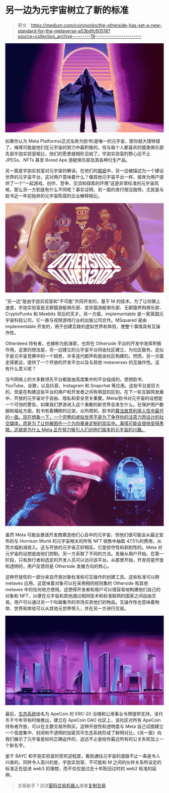 # 另一边为元宇宙树立了新的标准

> 原文：<https://medium.com/coinmonks/the-otherside-has-set-a-new-standard-for-the-metaverse-a53bdfc60518?source=collection_archive---------19----------------------->

![](img/2455255d468cffa76da1774ef4879406.png)

如果你认为 Meta Platforms(正式名称为脸书)是唯一的元宇宙，那你就大错特错了。梅塔可能是他们在元宇宙的努力中最积极的，但与每个人都喜欢的猿类俱乐部先驱宇迦实验室相比，他们的愿景就相形见绌了。宇迦实验室的野心远不止 JPEGs、NFTs 甚至 Bored Ape 游艇俱乐部及其各种衍生产品。

另一面是宇迦实验室对元宇宙的解读。在他们的[报纸](https://otherside.xyz/litepaper)中，另一边被描述为一个建设世界的元宇宙平台。这对用户意味着什么？像其他元宇宙平台一样，彼岸为用户提供了一个“一起游戏、创作、竞争、交流和探索的环境”这是非常标准的元宇宙风格，那么另一方到底有什么不同呢？事实证明，另一面的发行相当独特，尤其是与脸书近一年前抛弃的元宇宙陈腐的企业解释相比。

![](img/e408f0b4d0cce56291511d24a0167317.png)

“另一边”是由宇迦实验室和“不可能”共同开发的，基于 M 的技术。为了让你跟上速度，宇迦实验室是无聊猿游艇俱乐部、变异猿游艇俱乐部、无聊猿养狗俱乐部、CryptoPunks 和 Meebits 背后的天才。另一方面，implementable 是一家英国元宇宙科技公司，它一直与视频游戏行业的出版公司合作。MSquared 是由 implementable 开发的，用于创建互联的虚拟世界和体验，使整个事情具有互操作性。

Otherdeed 持有者，也被称为航海家，也将在 Otherside 平台的开发中发挥积极作用。这里的想法是，另一边建立的元宇宙平台将由社区建立，为社区服务。这似乎是元宇宙竞赛中的一个趋势，许多迭代都声称是由社区构建的。然而，另一方面走得更远，提供了一个开放的开发平台以及与其他 metaverses 的互操作性。这有什么意义呢？

当今网络上的大多数领先平台都是由高度集中的平台组成的。想想脸书、YouTube、谷歌，以及抖音、Instagram 和 Snapchat 等应用。这些平台是巨大的，但是在构建这些平台的用户和开发者之间有明显的区别。在下一轮互联网发展中，开放的元宇宙对于自由、隐私和安全至关重要。Meta/脸书对元宇宙的设想是一个可怕的警告，如果我们梦游进入这个勇敢的新世界会发生什么。在保护用户数据和福祉方面，脸书有着糟糕的记录。众所周知，脸书的[算法故意利用人性中最坏的一面。现在想象一下，一个完整的虚拟世界不是为了争夺你的注意力而设计的社交媒体，而是为了让你被困在一个为你量身定制的现实中。事情可能会很快变得黑暗，这就是为什么 Meta 正在努力吸引人们对他们版本的元宇宙的兴趣。](/@baxe_app/want-to-stop-social-media-harvesting-your-data-13e4fb7f131e)

![](img/23e7dcbf6046d1708d3ee6e2b1508a49.png)

虽然 Meta 可能会邀请开发商建造他们心目中的元宇宙，但他们很可能会从最近宣布的与 Horrison World 的元宇宙相关的所有 NFT 销售中抽取 47.5%的费用，从而大幅削减收入。这与开放的元宇宙正好相反。它是掠夺性和剥削性的。Meta 对元宇宙的设想是由他们控制。另一方采取了不同的方法。发展从用户开始。在第一阶段，只有旅行者和选定的开发人员可以访问该平台。从那里开始，开发将是开放和透明的，用户反馈将是 Otherside 发展方向的核心。

这种开放性的一部分来自开放对象标准和可互操作的创建工具。这些标准可以跨 metaves 应用，这意味着对象可以在采用相同规则集的 Otherside 和其他 metaves 中的任何地方使用。这使得开发者和用户可以很容易地构建他们自己的对象和 NFT，以便在元宇宙和其他通过相同技术和标准联网的国家之间自由交易。用户可以通过另一个叫做集市的市场买卖他们的物品。互操作性也意味着物体、世界和体验可以从其他元世界带入，并在另一方进行交易。

![](img/8ec2b3f08bfc3265571d3fc0ccc1f0cd.png)

最后，[生态系统](/@baxe_app/the-metaverse-cannot-exist-without-blockchain-and-cryptocurrency-c675d0fd4084)由名为 ApeCoin 的 ERC-20 治理和公用事业令牌提供支持。该代币于今年早些时候推出，建立在 ApeCoin DAO 社区上，该社区对所有 ApeCoin 持有者开放，可以在主要交易所购买。这种开放性和透明度与 Meta 自己试图建立一个高度集中、封闭和不透明的加密货币生态系统形成了鲜明对比。《另一面》向我们展示了元宇宙是如何正确运作的，这远不止是给你最近所有的公关失败加上一个新名字。

鉴于 BAYC 和宇迦实验室的受欢迎程度，看到通往元宇宙的道路不止一条是令人兴奋的。同样令人高兴的是，宇迦实验室、不可能和 M 之间的伙伴关系所设定的标准正在促进 web3 的理想，而不仅仅是过去十年陈旧过时的 web2 标准的延伸。

> 交易新手？试试[密码交易机器人](/coinmonks/crypto-trading-bot-c2ffce8acb2a)或者[复制交易](/coinmonks/top-10-crypto-copy-trading-platforms-for-beginners-d0c37c7d698c)